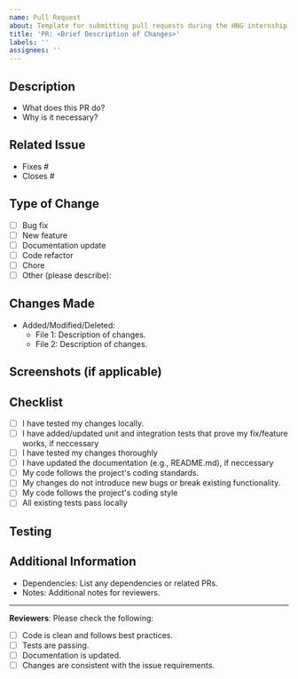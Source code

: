 ```yaml
---
name: Pull Request
about: Template for submitting pull requests during the HNG internship
title: 'PR: <Brief Description of Changes>'
labels: ''
assignees: ''
---
```


## Description

<!-- Provide a clear and concise description of the changes in this PR. -->

- What does this PR do?
- Why is it necessary?

## Related Issue

<!-- Link the issue(s) this PR addresses. -->

- Fixes #<issue-number>
- Closes #<issue-number>

## Type of Change

<!-- Mark the appropriate option with an "x" -->

- [ ] Bug fix
- [ ] New feature
- [ ] Documentation update
- [ ] Code refactor
- [ ] Chore
- [ ] Other (please describe):

## Changes Made

<!-- List the specific changes made in this PR. -->

- Added/Modified/Deleted:
  - File 1: Description of changes.
  - File 2: Description of changes.

## Screenshots (if applicable)

<!-- Add screenshots to visually demonstrate the changes (e.g., UI changes). -->

## Checklist

<!-- Use this checklist to ensure the PR is ready for review. -->

- [ ] I have tested my changes locally.
- [ ] I have added/updated unit and integration tests that prove my fix/feature works, if neccessary
- [ ] I have tested my changes thoroughly
- [ ] I have updated the documentation (e.g., README.md), if neccessary
- [ ] My code follows the project's coding standards.
- [ ] My changes do not introduce new bugs or break existing functionality.
- [ ] My code follows the project's coding style
- [ ] All existing tests pass locally

## Testing

<!-- Describe the tests you ran and how to reproduce them -->

## Additional Information

<!-- Any other relevant information, context, or references. -->

- Dependencies: List any dependencies or related PRs.
- Notes: Additional notes for reviewers.

---

**Reviewers**: Please check the following:

- [ ] Code is clean and follows best practices.
- [ ] Tests are passing.
- [ ] Documentation is updated.
- [ ] Changes are consistent with the issue requirements.
